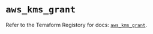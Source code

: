 # `aws_kms_grant`

Refer to the Terraform Registory for docs: [`aws_kms_grant`](https://registry.terraform.io/providers/hashicorp/aws/5.11.0/docs/resources/kms_grant).

